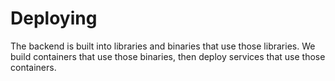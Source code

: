 # Deploying

The backend is built into libraries and binaries that use those libraries. We
build containers that use those binaries, then deploy services that use those
containers.

